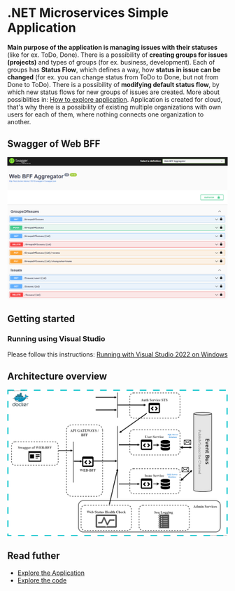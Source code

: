 # .NET Microservices Simple Application

**Main purpose of the application is managing issues with their statuses** (like for ex. ToDo, Done). There is a possibility of **creating groups for issues (projects)** and types of groups (for ex. business, development). Each of groups has **Status Flow**, which defines a way, how **status in issue can be changed** (for ex. you can change status from ToDo to Done, but not from Done to ToDo). There is a possibility of **modifying default status flow**, by which new status flows for new groups of issues are created. More about possiblities in: [How to explore application](https://github.com/pavixonpl/projects-on-containers/wiki/Explore-the-application). Application is created for cloud, that's why there is a possibility of existing multiple organizations with own users for each of them, where nothing connects one organization to another.

## Swagger of Web BFF

![](img/Web_Bff_Swagger_Page.png)

## Getting started

### Running using Visual Studio

Please follow this instructions: [Running with Visual Studio 2022 on Windows](https://github.com/pavixonpl/projects-on-containers/wiki/Running-with-Visual-Studio-on-Windows)

## Architecture overview

![](img/Architecture_graph.png)

## Read futher

- [Explore the Application](https://github.com/pavixonpl/projects-on-containers/wiki/Explore-the-application)
- [Explore the code](https://github.com/pavixonpl/projects-on-containers/wiki/Explore-the-code)
